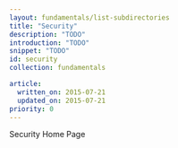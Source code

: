 ```yaml
---
layout: fundamentals/list-subdirectories
title: "Security"
description: "TODO"
introduction: "TODO"
snippet: "TODO"
id: security
collection: fundamentals

article:
  written_on: 2015-07-21
  updated_on: 2015-07-21
priority: 0
---
```


Security Home Page
